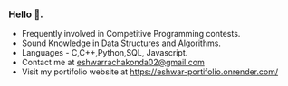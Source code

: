 ### Hello 👋.

- Frequently involved in Competitive Programming contests.
- Sound Knowledge in Data Structures and Algorithms.
- Languages - C,C++,Python,SQL, Javascript.
- Contact me at eshwarrachakonda02@gmail.com
- Visit my portifolio website at https://eshwar-portifolio.onrender.com/
